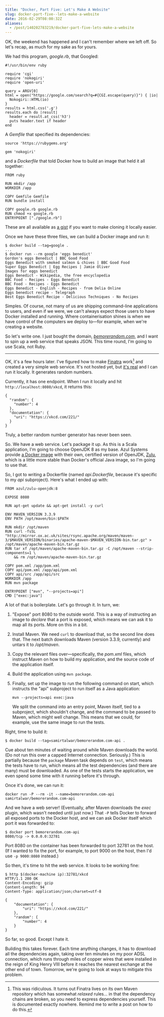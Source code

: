 ```yaml
---
title: "Docker, Part Five: Let's Make A Website"
slug: docker-part-five--lets-make-a-website
date: 2016-02-29T08:00:32Z
aliases:
  - /post/140202783219/docker-part-five-lets-make-a-website
---
```


OK, the weekend has happened and I can't remember where we left off. So let's recap, as much for my sake as for yours.

<!--more-->

We had this program, _google.rb_, that Googled:

    #!/usr/bin/env ruby

    require 'cgi'
    require 'nokogiri'
    require 'open-uri'

    query = ARGV[0]
    html = open("https://google.com/search?q=#{CGI.escape(query)}") { |io|
      Nokogiri::HTML(io)
    }
    results = html.css('.g')
    results.each do |result|
      header = result.at_css('h3')
      puts header.text if header
    end

A _Gemfile_ that specified its dependencies:

    source 'https://rubygems.org'

    gem 'nokogiri'

and a _Dockerfile_ that told Docker how to build an image that held it all together:

    FROM ruby

    RUN mkdir /app
    WORKDIR /app

    COPY Gemfile Gemfile
    RUN bundle install

    COPY google.rb google.rb
    RUN chmod +x google.rb
    ENTRYPOINT ["./google.rb"]

These are all available as [a gist][google.rb] if you want to make cloning it locally easier.

[google.rb]: https://gist.github.com/SamirTalwar/f0fd3b23fb98a3ecf197

Once we have these three files, we can build a Docker image and run it:

    $ docker build --tag=google .
    ...
    $ docker run --rm google 'eggs benedict'
    Gordon's eggs Benedict | BBC Good Food
    Eggs Benedict with smoked salmon & chives | BBC Good Food
    Super Eggs Benedict | Egg Recipes | Jamie Oliver
    Images for eggs benedict
    Eggs Benedict - Wikipedia, the free encyclopedia
    BBC Food - Recipes - Eggs Benedict
    BBC Food - Recipes - Eggs Benedict
    Eggs Benedict - English - Recipes - from Delia Online
    Eggs benedict recipe - Telegraph
    Best Eggs Benedict Recipe - Delicious Techniques - No Recipes

Simples. Of course, not many of us are shipping command-line applications to users, and even if we were, we can't always expect those users to have Docker installed and running. Where containerisation shines is when we have control of the computers we deploy to—for example, when we're creating a website.

So let's write one. I just bought the domain, [_bemorerandom.com_][bemorerandom.com], and I want to spin up a web service that speaks JSON. This time round, I'm going to use Scala, not Ruby.

[bemorerandom.com]: https://bemorerandom.com/

---

OK, it's a few hours later. I've figured how to make [Finatra][] work[^Finatra and Maven] and created a very simple web service. It's not hosted yet, but [it's real][bemorerandom.com repository] and I can run it locally. It generates random numbers.

[^finatra and maven]: This was ridiculous. It turns out Finatra lives on its own Maven repository which has somewhat _relaxed_ rules… in that the dependency chains are broken, so you need to express dependencies yourself. This is documented exactly nowhere. Remind me to write a post on how to do this.

[finatra]: https://twitter.github.io/finatra/
[bemorerandom.com repository]: https://github.com/SamirTalwar/bemorerandom.com

Currently, it has one endpoint. When I run it locally and hit `http://localhost:8080/xkcd`, it returns this:

    {
      "random": {
        "number": 4
      },
      "documentation": {
        "uri": "https://xkcd.com/221/"
      }
    }

Truly, a better random number generator has never been seen.

So. We have a web service. Let's package it up. As this is a Scala application, I'm going to choose OpenJDK 8 as my base. Azul Systems provide [a Docker image][azul/zulu-openjdk] with their own, certified version of OpenJDK, [Zulu][], which is a little more stable than Docker's official Java image, so I'm going to use that.

[azul/zulu-openjdk]: https://hub.docker.com/r/azul/zulu-openjdk/
[zulu]: https://www.azul.com/products/zulu/

So, I got to writing a Dockerfile (named _api.Dockerfile_, because it's specific to my _api_ subproject). Here's what I ended up with:

    FROM azul/zulu-openjdk:8

    EXPOSE 8080

    RUN apt-get update && apt-get install -y curl

    ENV MAVEN_VERSION 3.3.9
    ENV PATH /opt/maven/bin:$PATH

    RUN mkdir /opt/maven
    RUN curl -fsSL "http://mirror.ox.ac.uk/sites/rsync.apache.org/maven/maven-3/$MAVEN_VERSION/binaries/apache-maven-$MAVEN_VERSION-bin.tar.gz" > /opt/maven/apache-maven-bin.tar.gz
    RUN tar xf /opt/maven/apache-maven-bin.tar.gz -C /opt/maven --strip-components=1 \
        && rm /opt/maven/apache-maven-bin.tar.gz

    COPY pom.xml /app/pom.xml
    COPY api/pom.xml /app/api/pom.xml
    COPY api/src /app/api/src
    WORKDIR /app
    RUN mvn package

    ENTRYPOINT ["mvn", "--projects=api"]
    CMD ["exec:java"]

A lot of that is boilerplate. Let's go through it. In turn, we:

1.  "Expose" port 8080 to the outside world. This is a way of instructing an image to _declare_ that a port is exposed, which means we can ask it to map all its ports. More on this in a bit.
2.  Install Maven. We need `curl` to download that, so the second line does that. The next batch downloads Maven (version 3.3.9, currently) and untars it to _/opt/maven_.
3.  Copy the relevant files over—specifically, the _pom.xml_ files, which instruct Maven on how to build my application, and the source code of the application itself.
4.  Build the application using `mvn package`.
5.  Finally, set up the image to run the following command on start, which instructs the "api" subproject to run itself as a Java application:

        mvn --projects=api exec:java

    We split the command into an entry point, Maven itself, tied to a subproject, which shouldn't change, and the command to be passed to Maven, which might well change. This means that we could, for example, use the same image to run the tests.

Right, time to build it:

    $ docker build --tag=samirtalwar/bemorerandom.com-api .

Cue about ten minutes of waiting around while Maven downloads the world. (Do not run this over a capped Internet connection. Seriously.) This is partially because the `package` Maven task depends on `test`, which means the tests have to run, which means all the test dependencies (and there are many) must be downloaded. As one of the tests starts the application, we even spend some time with it running before it's through.

Once it's done, we can run it:

    docker run -P --rm -it --name=bemorerandom.com-api samirtalwar/bemorerandom.com-api

And we have a web server! (Eventually, after Maven downloads the _exec_ plugin, which wasn't needed until just now.) That `-P` tells Docker to forward all exposed ports to the Docker host, and we can ask Docker itself which port it was forwarded to:

    $ docker port bemorerandom.com-api
    8080/tcp -> 0.0.0.0:32781

Port 8080 on the container has been forwarded to port 32781 on the host. (If I wanted to fix the port, for example, to port 9000 on the host, then I'd use `-p 9000:8080` instead.)

So then, it's time to hit the web service. It looks to be working fine:

    $ http $(docker-machine ip):32781/xkcd
    HTTP/1.1 200 OK
    Content-Encoding: gzip
    Content-Length: 94
    Content-Type: application/json;charset=utf-8

    {
        "documentation": {
            "uri": "https://xkcd.com/221/"
        },
        "random": {
            "number": 4
        }
    }

So far, so good. Except I hate it.

Building this takes forever. Each time anything changes, it has to download all the dependencies again, taking over ten minutes on my poor ADSL connection, which runs through miles of copper wires that were installed in the reign of King Henry VIII before it reaches the nearest exchange at the other end of town. Tomorrow, we're going to look at ways to mitigate this problem.

